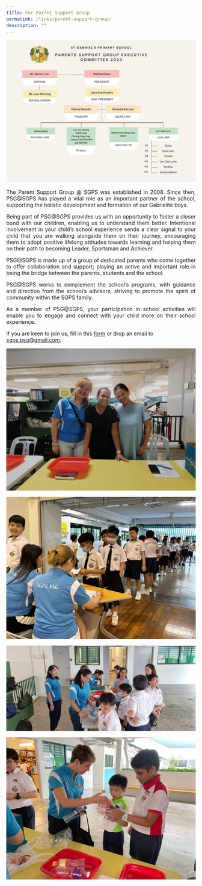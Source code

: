 ```yaml
---
title: For Parent Support Group
permalink: /links/parent-support-group/
description: ""
---
```

![](/images/Copy%20of%20SGPS%20PSG%20EXCO%202023-121024_1.jpg)

<p align="justify">
The Parent Support Group @ SGPS was established in 2008. Since then, PSG@SGPS has played a vital role as an important partner of the school, supporting the holistic development and formation of our Gabrielite boys.</p>

<p align="justify">
Being part of PSG@SGPS provides us with an opportunity to foster a closer bond with our children, enabling us to understand them better. Intentional involvement in your child’s school experience sends a clear signal to your child that you are walking alongside them on their journey, encouraging them to adopt positive lifelong attitudes towards learning and helping them on their path to becoming Leader, Sportsman and Achiever.</p>

<p align="justify">
PSG@SGPS is made up of a group of dedicated parents who come together to offer collaboration and support; playing an active and important role in being the bridge between the parents, students and the school.  </p>

<p align="justify">
PSG@SGPS works to complement the school’s programs, with guidance and direction from the school’s advisors, striving to promote the spirit of community within the SGPS family. </p>

<p align="justify">
As a member of PSG@SGPS, your participation in school activities will enable you to engage and connect with your child more on their school experience. </p>
	
If you are keen to join us, fill in this [form](https://docs.google.com/forms/d/e/1FAIpQLSfFNxqshTA2vnYi1NAhWTzUADJuHtl4lZg0Qowt7xuByronTw/viewform?usp=share_link) 
or drop an email to sgps.psg@gmail.com.

![](/images/Copy%20of%20DSCN1092.jpg)

![](/images/Copy%20of%20IMG_8054.jpg)

![](/images/Copy%20of%20WhatsApp%20Image.jpeg)

![](/images/Copy%20of%20WhatsApp%20Image%202.jpeg)